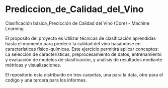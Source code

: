 # Prediccion_de_Calidad_del_Vino
Clasificación básica_Predicción de Calidad del Vino (Core) - Machine Learning

El proposito del proyecto es Utilizar técnicas de clasificación aprendidas hasta el momento para predecir la calidad del vino basándose en características físico-químicas. Este ejercicio permitirá aplicar conceptos:
La selección de características, preprocesamiento de datos, entrenamiento y evaluación de modelos de clasificación, y análisis de resultados mediante métricas y visualizaciones.

El repositorio esta distribuido en tres carpetas, una para la data, otra para el codigo y una tercera para los informes.


